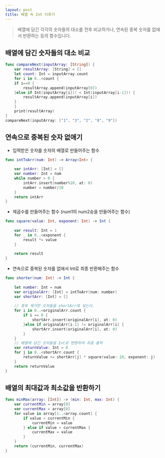```yaml
---
layout: post
title: 배열 속 Int 다루기
---
```


> 배열에 담긴 각각의 숫자들의 대소를 전후 비교하거나, 연속된 중복 숫자를 없애서 반환하는 등의 함수입니다.

## 배열에 담긴 숫자들의 대소 비교

```swift
func compareNext(inputArray: [String]) {
    var resultArray: [String] = []
    let count: Int = inputArray.count
    for i in 0..<count {
    if i==0 {
		resultArray.append(inputArray[0])
	}else if Int(inputArray[i])! < Int(inputArray[i-1])! {
        resultArray.append(inputArray[i])
	}
    }
	print(resultArray)
}
compareNext(inputArray: ["1", "3", "2", "8", "9"])
```

## 연속으로 중복된 숫자 없애기
- 입력받은 숫자를 숫자의 배열로 만들어주는 함수

```swift
func intToArr(num: Int) -> Array<Int> {
    
    var intArr: [Int] = []
    var number: Int = num
    while number > 0 {
        intArr.insert(number%10, at: 0)
        number = number/10
    }
    return intArr
}
```
- 제곱수를 만들어주는 함수 (num1의 num2승을 만들어주는 함수)

```swift
func square(value: Int, exponent: Int) -> Int {
    
    var result: Int = 1
    for _ in 0..<exponent {
        result *= value
    }
    
    return result
}
```

- 연속으로 중복된 숫자를 없애서 Int로 최종 반환해주는 함수

```swift
func shorter(num: Int) -> Int {
    
    let number: Int = num
    var originalArr: [Int] = intToArr(num: number)
    var shortArr: [Int] = []
    
    // 중복 제거한 숫자들을 shortArr에 넣는다.
    for i in 0..<originalArr.count {
        if i == 0 {
            shortArr.insert(originalArr[i], at: 0)
        }else if originalArr[i-1] != originalArr[i] {
            shortArr.insert(originalArr[i], at: 0)
        }
    }
    // 배열에 담긴 숫자들을 Int로 변환하여 최종 출력
    var returnValue: Int = 0
    for j in 0..<shortArr.count {
        returnValue += shortArr[j] * square(value: 10, exponent: j)
    }
    return returnValue
}
```

## 배열의 최대값과 최소값을 반환하기

```swift
func minMax(array: [Int]) -> (min: Int, max: Int) {
    var currentMin = array[0]
    var currentMax = array[0]
    for value in array[1..<array.count] {
        if value < currentMin {
            currentMin = value
        } else if value > currentMax {
            currentMax = value
        }
    }
    return (currentMin, currentMax)
}
```
